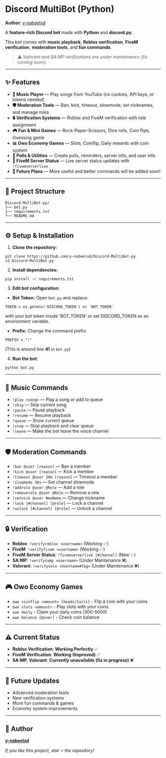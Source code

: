 # Discord MultiBot (Python)

**Author:** [y-nabeelxd](https://github.com/y-nabeelxd) 

A **feature-rich Discord bot** made with **Python** and **discord.py**.

This bot comes with **music playback**, **Roblox verification**, **FiveM verification**, **moderation tools**, and **fun commands**.
> ⚠️ *Valorant and SA:MP verifications are under maintenance (fix coming soon).*

---

## ✨ Features
- **🎵 Music Player** — Play songs from YouTube (no cookies, API keys, or tokens needed)
- **🛡️ Moderation Tools** — Ban, kick, timeout, slowmode, set nicknames, and manage roles
- **🔒 Verification Systems** — Roblox and FiveM verification with role assignment
- **🎮 Fun & Mini Games** — Rock-Paper-Scissors, Dice rolls, Coin flips, Guessing game
- **📊 Owo Economy Games** — Slots, Coinflip, Daily rewards with coin system
- **📆 Polls & Utilities** — Create polls, reminders, server info, and user info
- **📌 FiveM Server Status** — Live server status updates with `!fivemserverlive`
- **🚀 Future Plans** — More useful and better commands will be added soon!

---

## 📂 Project Structure
```
Discord-MultiBot-py/
├── bot.py
├── requirements.txt
└── README.md
```

---

## ⚙️ Setup & Installation
1. **Clone the repository:**
```
git clone https://github.com/y-nabeelxd/Discord-MultiBot-py
cd Discord-MultiBot-py
```
2. **Install dependencies:**
```
pip install -r requirements.txt
```
3. **Edit bot configuration:**
- **Bot Token:** 
Open `bot.py` and replace:
```
TOKEN = os.getenv('DISCORD_TOKEN') or 'BOT_TOKEN'
```
with your bot token inside 'BOT_TOKEN' or set DISCORD_TOKEN as an environment variable.
- **Prefix:**
Change the command prefix:
```
PREFIX = "!"
```
(This is around line **41** in `bot.py`)

4. **Run the bot:**
```
python bot.py
```

---

## 🎵 Music Commands
- `!play <song>` — Play a song or add to queue 
- `!skip` — Skip current song 
- `!pause` — Pause playback 
- `!resume` — Resume playback 
- `!queue` — Show current queue 
- `!stop` — Stop playback and clear queue 
- `!leave` — Make the bot leave the voice channel 

---

## 🛡️ Moderation Commands
- `!ban @user [reason]` — Ban a member 
- `!kick @user [reason]` — Kick a member 
- `!timeout @user 30m [reason]` — Timeout a member 
- `!slowmode 30s` — Set channel slowmode 
- `!addrole @user @Role` — Add a role 
- `!removerole @user @Role` — Remove a role 
- `!setnick @user NewName` — Change nickname 
- `!lock [#channel] [@role]` — Lock a channel 
- `!unlock [#channel] [@role]` — Unlock a channel

---

## 🔒 Verification
- **Roblox**: `!verifyroblox <username>` (Working ✅) 
- **FiveM**: `!verifyfivem <username>` (Working ✅) 
- **FiveM Server Status**: `!fivemserverlive [#channel]` (New ✨)
- **SA:MP**: `!verifysamp <username>` (Under Maintenance ❌) 
- **Valorant**: `!verifyvalo <Username#Tag>` (Under Maintenance ❌) 

---

## 🎮 Owo Economy Games
- `owo coinflip <amount> [heads/tails]` - Flip a coin with your coins
- `owo slots <amount>` - Play slots with your coins
- `owo daily` - Claim your daily coins (300-5000)
- `owo balance [@user]` - Check coin balance

---

## ⚠️ Current Status
- **Roblox Verification**: **Working Perfectly** ✅ 
- **FiveM Verification**: **Working (Improved)** ✅ 
- **SA:MP, Valorant**: **Currently unavailable (fix in progress)** ❌ 

---

## 🚀 Future Updates
- Advanced moderation tools 
- New verification systems 
- More fun commands & games 
- Economy system improvements

---

## 👤 Author
**[y-nabeelxd](https://github.com/y-nabeelxd)** 

_If you like this project, star ⭐ the repository!_
